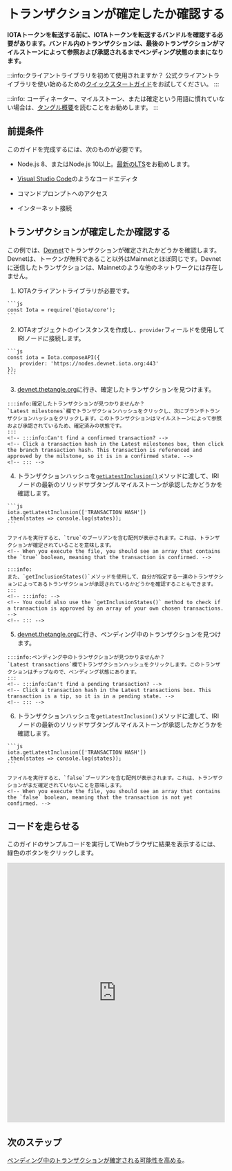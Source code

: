 # トランザクションが確定したか確認する
<!-- # Check if a transaction is confirmed -->

**IOTAトークンを転送する前に、IOTAトークンを転送するバンドルを確認する必要があります。バンドル内のトランザクションは、最後のトランザクションがマイルストーンによって参照および承認されるまでペンディング状態のままになります。**
<!-- **Before IOTA tokens can be transferred, the bundle that transfers them must be confirmed. Transactions in a bundle remain in a pending state until the tail transaction is referenced and approved by a milestone.** -->

:::info:クライアントライブラリを初めて使用されますか？
公式クライアントライブラリを使い始めるための[クイックスタートガイド](root://getting-started/0.1/tutorials/get-started.md)をお試してください。
:::
<!-- :::info:First time using a client library? -->
<!-- [Try our quickstart guide](root://getting-started/0.1/tutorials/get-started.md) for getting started with the official client libraries. -->
<!-- ::: -->

:::info:
コーディネーター、マイルストーン、または確定という用語に慣れていない場合は、[タングル概要](root://the-tangle/0.1/introduction/overview.md)を読むことをお勧めします。
:::
<!-- :::info: -->
<!-- If you're unfamiliar with the terms Coordinator, milestone, or confirmation, we recommend that you [read about the Tangle](root://the-tangle/0.1/introduction/overview.md). -->
<!-- ::: -->

## 前提条件
<!-- ## Prerequisites -->

このガイドを完成するには、次のものが必要です。
<!-- To complete this guide, you need the following: -->

* Node.js 8、またはNode.js 10以上。[最新のLTS](https://nodejs.org/en/download/)をお勧めします。
<!-- * Node.js 8, or Node.js 10 or higher. We recommend the [latest LTS](https://nodejs.org/en/download/). -->
* [Visual Studio Code](https://code.visualstudio.com/Download)のようなコードエディタ
<!-- * A code editor such as [Visual Studio Code](https://code.visualstudio.com/Download) -->
* コマンドプロンプトへのアクセス
<!-- * Access to a command prompt -->
* インターネット接続
<!-- * An Internet connection -->

## トランザクションが確定したか確認する
<!-- ## Check if a transaction is confirmed -->

この例では、[Devnet](root://getting-started/0.1/references/iota-networks.md#devnet)でトランザクションが確定されたかどうかを確認します。Devnetは、トークンが無料であること以外はMainnetとほぼ同じです。Devnetに送信したトランザクションは、Mainnetのような他のネットワークには存在しません。
<!-- In this example, we check if a transaction is confirmed on the [Devnet](root://getting-started/0.1/references/iota-networks.md#devnet). The Devnet is similar to the Mainnet, except the tokens are free. Any transactions that you send to the Devnet do not exist on other networks such as the Mainnet. -->

1. IOTAクライアントライブラリが必要です。
  <!-- 1. Require the IOTA client library -->

    ```js
    const Iota = require('@iota/core');
    ```

2. IOTAオブジェクトのインスタンスを作成し、`provider`フィールドを使用してIRIノードに接続します。
  <!-- 2. Create an instance of the IOTA object and use the `provider` field to connect to a node -->

    ```js
    const iota = Iota.composeAPI({
        provider: 'https://nodes.devnet.iota.org:443'
    });
    ```

3. [devnet.thetangle.org](https://devnet.thetangle.org/)に行き、確定したトランザクションを見つけます。
  <!-- 3. Go to [devnet.thetangle.org](https://devnet.thetangle.org/) and find a confirmed transaction -->

    :::info:確定したトランザクションが見つかりませんか？
    `Latest milestones`欄でトランザクションハッシュをクリックし、次にブランチトランザクションハッシュをクリックします。このトランザクションはマイルストーンによって参照および承認されているため、確定済みの状態です。
    :::
    <!-- :::info:Can't find a confirmed transaction? -->
    <!-- Click a transaction hash in the Latest milestones box, then click the branch transaction hash. This transaction is referenced and approved by the milstone, so it is in a confirmed state. -->
    <!-- ::: -->

4. トランザクションハッシュを[`getLatestInclusion()`](https://github.com/iotaledger/iota.js/blob/next/api_reference.md#module_core.getLatestInclusion)メソッドに渡して、IRIノードの最新のソリッドサブタングルマイルストーンが承認したかどうかを確認します。
  <!-- 4. Pass the transaction hash to the [`getLatestInclusion()`](https://github.com/iotaledger/iota.js/blob/next/api_reference.md#module_core.getLatestInclusion) method to check if the IRI node's latest solid subtangle milestone approves it -->

    ```js
    iota.getLatestInclusion(['TRANSACTION HASH'])
    .then(states => console.log(states));
    ```

    ファイルを実行すると、`true`のブーリアンを含む配列が表示されます。これは、トランザクションが確定されていることを意味します。
    <!-- When you execute the file, you should see an array that contains the `true` boolean, meaning that the transaction is confirmed. -->

    :::info:
    また、`getInclusionStates()`メソッドを使用して、自分が指定する一連のトランザクションによってあるトランザクションが承認されているかどうかを確認することもできます。
    :::
    <!-- :::info: -->
    <!-- You could also use the `getInclusionStates()` method to check if a transaction is approved by an array of your own chosen transactions. -->
    <!-- ::: -->

5. [devnet.thetangle.org](https://devnet.thetangle.org)に行き、ペンディング中のトランザクションを見つけます。
  <!-- 5. Go to [devnet.thetangle.org](https://devnet.thetangle.org) and find a pending transaction -->

    :::info:ペンディング中のトランザクションが見つかりませんか？
    `Latest transactions`欄でトランザクションハッシュをクリックします。このトランザクションはチップなので、ペンディング状態にあります。
    :::
    <!-- :::info:Can't find a pending transaction? -->
    <!-- Click a transaction hash in the Latest transactions box. This transaction is a tip, so it is in a pending state. -->
    <!-- ::: -->

6. トランザクションハッシュを`getLatestInclusion()`メソッドに渡して、IRIノードの最新のソリッドサブタングルマイルストーンが承認したかどうかを確認します。
  <!-- 6. Pass the transaction hash to the `getLatestInclusion()` method to check if the IRI node's latest solid subtangle milestone approves it -->

    ```js
    iota.getLatestInclusion(['TRANSACTION HASH'])
    .then(states => console.log(states));
    ```

    ファイルを実行すると、`false`ブーリアンを含む配列が表示されます。これは、トランザクションがまだ確定されていないことを意味します。
    <!-- When you execute the file, you should see an array that contains the `false` boolean, meaning that the transaction is not yet confirmed. -->

## コードを走らせる
<!-- ## Run the code -->

このガイドのサンプルコードを実行してWebブラウザに結果を表示するには、緑色のボタンをクリックします。
<!-- Click the green button to run the sample code in this guide and see the results in the web browser. -->

<iframe height="600px" width="100%" src="https://repl.it/@jake91/Check-transaction-confirmation?lite=true" scrolling="no" frameborder="no" allowtransparency="true" allowfullscreen="true" sandbox="allow-forms allow-pointer-lock allow-popups allow-same-origin allow-scripts allow-modals"></iframe>

## 次のステップ
<!-- ## Next steps -->

[ペンディング中のトランザクションが確定される可能性を高める](../how-to-guides/confirm-pending-bundle.md)。
<!-- [Increase the likelihood of a pending transaction being confirmed](../how-to-guides/confirm-pending-bundle.md) -->

